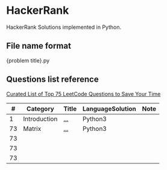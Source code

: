 # HackerRank

HackerRank Solutions implemented in Python. 

## File name format
{problem title}.py

## Questions list reference
[Curated List of Top 75 LeetCode Questions to Save Your Time](https://www.teamblind.com/article/New-Year-Gift---Curated-List-of-Top-100-LeetCode-Questions-to-Save-Your-Time-OaM1orEU)

|  #    |  Category | Title     | LanguageSolution  | Note |
| ----  | ----      | ----      | ----      | ---- |
|  1    | Introduction | [...]()   | Python3          |  |
|  73   | Matrix    | [...]()   | Python3   |  |
|  73   |           |           |           |  |
|  73   |           |           |           |  |
|  73   |           |           |           |  |

